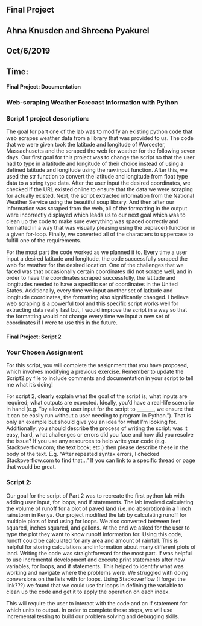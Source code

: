 ## Final Project 
## Ahna Knusden and Shreena Pyakurel 
## Oct/6/2019
## Time: 
#### Final Project: Documentation
### Web-scraping Weather Forecast Information with Python


### Script 1 project description: 
The goal for part one of the lab was to modify an existing python code that web scrapes weather data from a library that was provided to us. The code that we were given took the latitude and longitude of Worcester, Massachusetts and the scraped the web for weather for the following seven days. Our first goal for this project was to change the script so that the user had to type in a latitude and longitude of their choice instead of using a defined latitude and longitude using the raw.input function. After this, we used the str function to convert the latitude and longitude from float type data to a string type data. After the user input the desired coordinates, we checked if the URL existed online to ensure that the data we were scraping for actually existed. Next, the script extracted information from the National Weather Service using the beautiful soup library. And then after our information was scraped from the web, all of the formatting in the output were incorrectly displayed which leads us to our next goal which was to clean up the code to make sure everything was spaced correctly and formatted in a way that was visually pleasing using the .replace() function in a given for-loop. Finally, we converted all of the characters to uppercase to fulfill one of the requirements. 

For the most part the code worked as we planned it to. Every time a user input a desired latitude and longitude, the code successfully scraped the web for weather for the desired location. One of the challenges that we faced was that occasionally certain coordinates did not scrape well, and in order to have the coordinates scraped successfully, the latitude and longitudes needed to have a specific ser of coordinates in the United States. Additionally, every time we input another set of latitude and longitude coordinates, the formatting also significantly changed. I believe web scraping is a powerful tool and this specific script works well for extracting data really fast but, I would improve the script in a way so that the formatting would not change every time we input a new set of coordinates if I were to use this in the future. 
 

#### Final Project: Script 2
### Your Chosen Assignment
For this script, you will complete the assignment that you have proposed, which involves modifying a previous exercise. Remember to update the Script2.py file to include comments and documentation in your script to tell me what it’s doing!


For script 2, clearly explain what the goal of the script is; what inputs are required; what outputs are expected. Ideally, you’d have a real-life scenario in hand (e.g. “by allowing user input for the script to _______, we ensure that it can be easily run without a user needing to program in Python.”). That is only an example but should give you an idea for what I’m looking for. Additionally, you should describe the process of writing the script: was it easy, hard, what challenges or errors did you face and how did you resolve the issue? If you use any resources to help write your code (e.g. Stackoverflow.com; the text book; etc.) then please describe these in the body of the text. E.g. “After repeated syntax errors, I checked Stackoverflow.com to find that…”  If you can link to a specific thread or page that would be great.
### Script 2: 
Our goal for the script of Part 2 was to recreate the first python lab with adding user input, for loops, and if statements. The lab involved calculating the volume of runoff for a plot of paved land (i.e. no absorbtion) in a 1 inch rainstorm in Kenya. Our project modified the lab by calculating runoff for multiple plots of land using for loops. We also converted between feet squared, inches squared, and gallons. At the end we asked for the user to type the plot they want to know runoff information for. Using this code, runoff could be calculated for any area and amount of rainfall. This is helpful for storing calculations and information about many different plots of land. 
Writing the code was straightforward for the most part. If was helpful to use incremental development and execute print statements after new variables, for loops, and if statements. This helped to identify what was working and navigate where the problems were. We struggled with doing conversions on the lists with for loops. Using Stackoverflow (I forget the link???) we found that we could use for loops in defining the variable to clean up the code and get it to apply the operation on each index. 


This will require the user to interact with the code and an if statement for which units to output. In order to complete these steps, we will use incremental testing to build our problem solving and debugging skills. 



